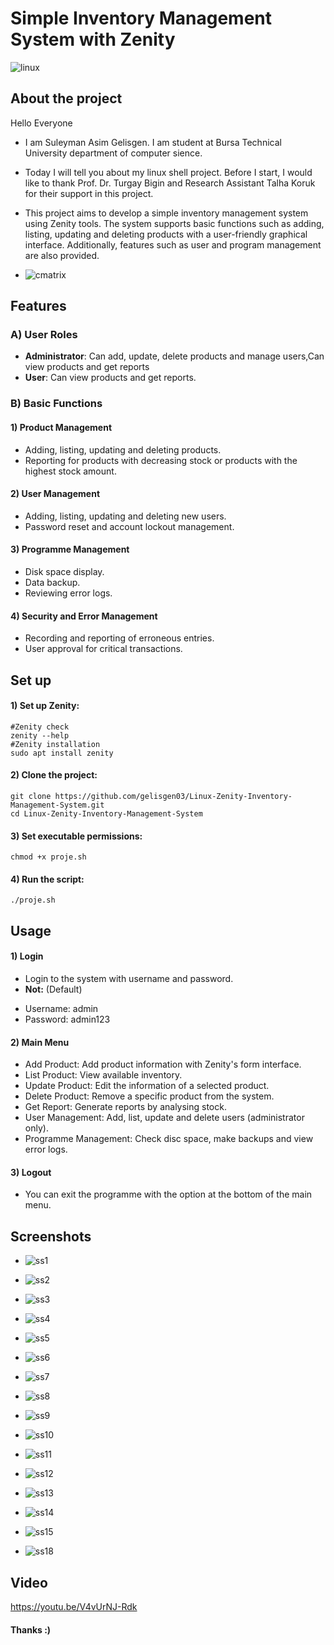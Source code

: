 # Simple Inventory Management System with Zenity
![linux](https://github.com/user-attachments/assets/70c25852-5a5d-4f0c-8164-2d4f96351daf)
## **About the project**
Hello Everyone
- I am Suleyman Asim Gelisgen. I am student at Bursa Technical University department of computer sience.
* Today I will tell you about my linux shell project. Before I start, I would like to thank Prof. Dr. Turgay Bigin and Research Assistant Talha Koruk for their support in this project.
* This project aims to develop a simple inventory management system using Zenity tools. The system supports basic functions such as adding, listing, updating and deleting products with a user-friendly graphical interface. Additionally, features such as user and program management are also provided.
  
* ![cmatrix](https://github.com/user-attachments/assets/375c2947-9803-4bdd-800c-50694a6f2e17)
## **Features**
 ### **A) User Roles**
 * **Administrator**: Can add, update, delete products and manage users,Can view products and get reports
* **User**: Can view products and get reports.
 ### **B) Basic Functions**
 #### 1) Product Management
- Adding, listing, updating and deleting products.
- Reporting for products with decreasing stock or products with the highest stock amount.
  
#### 2) User Management
- Adding, listing, updating and deleting new users.
- Password reset and account lockout management.

#### 3) Programme Management
- Disk space display.
- Data backup.
- Reviewing error logs.

#### 4) Security and Error Management
- Recording and reporting of erroneous entries.
- User approval for critical transactions.
## **Set up**
#### 1) Set up Zenity:
```
#Zenity check
zenity --help
#Zenity installation
sudo apt install zenity

```
#### 2) Clone the project:
```
git clone https://github.com/gelisgen03/Linux-Zenity-Inventory-Management-System.git
cd Linux-Zenity-Inventory-Management-System
```
#### 3) Set executable permissions:
```
chmod +x proje.sh
```
#### 4) Run the script:
```
./proje.sh
```
## **Usage**
#### 1) Login
* Login to the system with username and password.
* **Not:** (Default)
- Username: admin
- Password: admin123
  
#### 2) Main Menu
* Add Product: Add product information with Zenity's form interface.
* List Product: View available inventory.
* Update Product: Edit the information of a selected product.
* Delete Product: Remove a specific product from the system.
* Get Report: Generate reports by analysing stock.
* User Management: Add, list, update and delete users (administrator only).
* Programme Management: Check disc space, make backups and view error logs.
#### 3) Logout
* You can exit the programme with the option at the bottom of the main menu.
## **Screenshots**
* ![ss1](https://github.com/user-attachments/assets/745831df-13bc-401a-b152-159ddaeff1da)
  
* ![ss2](https://github.com/user-attachments/assets/213179a9-2b6b-430d-9ab5-3a1ce49431a3)
  
* ![ss3](https://github.com/user-attachments/assets/5bd5fa0d-abf9-4128-b0e2-2786f6312197)
  
* ![ss4](https://github.com/user-attachments/assets/f6bd02a8-c4bd-4c13-a650-bbfa5e193013)
  
* ![ss5](https://github.com/user-attachments/assets/1fd38334-6ead-44b0-b702-3ab8a7f63d5b)
  
* ![ss6](https://github.com/user-attachments/assets/87fe1f55-6837-4293-bb19-97d14780f1c6)
  
* ![ss7](https://github.com/user-attachments/assets/ca480e9c-f111-4269-9c06-4a49454075ff)
  
* ![ss8](https://github.com/user-attachments/assets/2bd61bb8-f9de-4aba-b5c8-3f7eb21abfeb)
  
* ![ss9](https://github.com/user-attachments/assets/e19d952e-1972-4496-a72a-26cfddd653ad)

* ![ss10](https://github.com/user-attachments/assets/8e1f3e2f-629d-49ff-94ab-0c761b98214d)
  
* ![ss11](https://github.com/user-attachments/assets/665c67cb-08c4-4e06-9438-76895ac619e1)
  
* ![ss12](https://github.com/user-attachments/assets/9a939523-4c3c-4dc0-a5d9-29df6862982f)
  
* ![ss13](https://github.com/user-attachments/assets/734bef80-d483-4cd3-a6f5-f144c462497b)
  
* ![ss14](https://github.com/user-attachments/assets/c694309c-f8cd-4c2b-9c0a-8ba04e96ce45)
  
* ![ss15](https://github.com/user-attachments/assets/0251374f-2873-4275-8b47-0c67530151f4)
  
* ![ss18](https://github.com/user-attachments/assets/f1c95686-8549-4f07-b806-aa6dceb0f662)

## **Video**
https://youtu.be/V4vUrNJ-Rdk
#### **Thanks :)**


